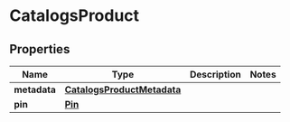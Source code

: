 

# CatalogsProduct

## Properties

Name | Type | Description | Notes
------------ | ------------- | ------------- | -------------
**metadata** | [**CatalogsProductMetadata**](CatalogsProductMetadata.md) |  | 
**pin** | [**Pin**](Pin.md) |  | 





